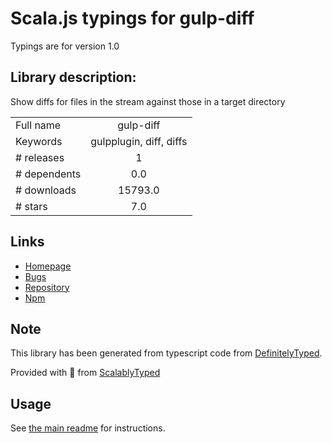 
# Scala.js typings for gulp-diff

Typings are for version 1.0

## Library description:
Show diffs for files in the stream against those in a target directory

|                    |                 |
| ------------------ | :-------------: |
| Full name          | gulp-diff |
| Keywords           | gulpplugin, diff, diffs |
| # releases         | 1 |
| # dependents       | 0.0 |
| # downloads        | 15793.0 |
| # stars            | 7.0 |

## Links
- [Homepage](https://github.com/creativelive/gulp-diff)
- [Bugs](https://github.com/creativelive/gulp-diff/issues)
- [Repository](https://github.com/creativelive/gulp-diff)
- [Npm](https://www.npmjs.com/package/gulp-diff)
    


## Note
This library has been generated from typescript code from [DefinitelyTyped](https://definitelytyped.org).

Provided with :purple_heart: from [ScalablyTyped](https://github.com/oyvindberg/ScalablyTyped)

## Usage
See [the main readme](../../readme.md) for instructions.


